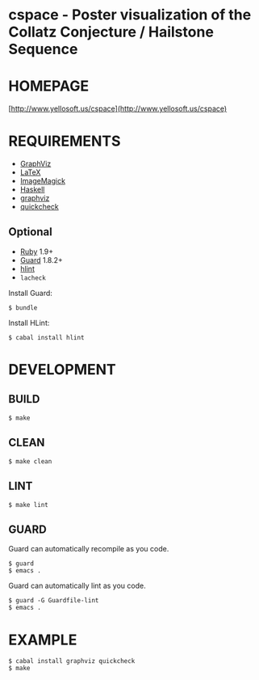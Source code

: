 # cspace - Poster visualization of the Collatz Conjecture / Hailstone Sequence

# HOMEPAGE

[http://www.yellosoft.us/cspace](http://www.yellosoft.us/cspace)

# REQUIREMENTS

 - [GraphViz](http://www.graphviz.org/)
 - [LaTeX](http://latex.org/)
 - [ImageMagick](http://www.imagemagick.org/)
 - [Haskell](http://haskell.org/)
 - [graphviz](http://hackage.haskell.org/packages/archive/graphviz/latest/doc/html/Data-GraphViz.html)
 - [quickcheck](http://hackage.haskell.org/package/QuickCheck)

## Optional

* [Ruby](https://www.ruby-lang.org/) 1.9+
* [Guard](http://guardgem.org/) 1.8.2+
* [hlint](https://github.com/ndmitchell/hlint)
* `lacheck`

Install Guard:

    $ bundle

Install HLint:

    $ cabal install hlint

# DEVELOPMENT

## BUILD

    $ make

## CLEAN

    $ make clean

## LINT

    $ make lint

## GUARD

Guard can automatically recompile as you code.

    $ guard
    $ emacs .

Guard can automatically lint as you code.

    $ guard -G Guardfile-lint
    $ emacs .

# EXAMPLE

    $ cabal install graphviz quickcheck
    $ make
